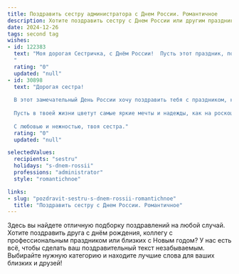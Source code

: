 ```yaml
---
title: Поздравить сестру администратора с Днем России. Романтичное
description: Хотите поздравить сестру с Днем России или другим праздником? Наш ИИ создаст незабываемое поздравление, а вы обязательно выделитесь среди других.  
date: 2024-12-26
tags: second tag
wishes:
- id: 122383
  text: "Моя дорогая Сестричка, с Днём России!  Пусть этот праздник, полный гордости за нашу Родину, наполнит твоё сердце светлой радостью и любовью, как безбрежное небо над нашей прекрасной страной.  Пусть твоя работа администратора приносит тебе не только удовлетворение, но и вдохновение, а каждый день будет наполнен счастьем и романтикой.  Я очень горжусь тобой!
  "
  rating: "0"
  updated: "null"
- id: 30898
  text: "Дорогая сестра!
  
  В этот замечательный День России хочу поздравить тебя с праздником, который объединяет нас всех, как великая река, омывающая берега нашей родины. Ты, как администратор, несешь тепло и гармонию в сердца людей, создавая уют и порядок вокруг.
  
  Пусть в твоей жизни цветут самые яркие мечты и надежды, как на роскошных просторах нашей страны. Желаю, чтобы каждый день дарил тебе новые открытия и вдохновение, а твой труд приносил лишь радость и удовлетворение.
  
  С любовью и нежностью, твоя сестра."
  rating: "0"
  updated: "null"

selectedValues:
  recipients: "sestru"
  holidays: "s-dnem-rossii"
  professions: "administrator"
  style: "romantichnoe"

links:
- slug: "pozdravit-sestru-s-dnem-rossii-romantichnoe"
  title: "Поздравить сестру с Днем России. Романтичное"
---
```


Здесь вы найдете отличную подборку поздравлений на любой случай.
Хотите поздравить друга с днём рождения, коллегу с профессиональным праздником или близких с Новым годом? У нас есть всё, чтобы сделать ваш поздравительный текст незабываемым. Выбирайте нужную категорию и находите лучшие слова для ваших близких и друзей!

